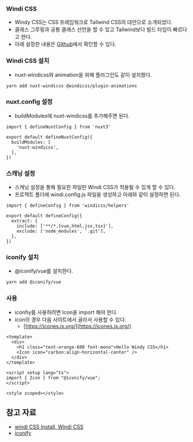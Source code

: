 ### Windi CSS

- Windy CSS는 CSS 프레임워크로 Tailwind CSS의 대안으로 소개되었다.
- 클래스 그루핑과 공통 클래스 선언을 할 수 있고 Tailwind보다 빌드 타임이 빠르다고 한다.
- 아래 설정한 내용은 [Github](https://github.com/greeng00se/nuxt3-starter)에서 확인할 수 있다.

### Windi CSS 설치

- nuxt-windicss와 animation을 위해 플러그인도 같이 설치했다.

```bash
yarn add nuxt-windicss @windicss/plugin-animations
```

### nuxt.config 설정

- buildModules에 nuxt-windicss를 추가해주면 된다.

```tsx
import { defineNuxtConfig } from 'nuxt3'

export default defineNuxtConfig({
  buildModules: [
    'nuxt-windicss',
  ],
})
```

### 스캐닝 설정

- 스캐닝 설정을 통해 필요한 파일만 Windi CSS가 적용될 수 있게 할 수 있다.
- 프로젝트 폴더에 windi.config.js 파일을 생성하고 아래와 같이 설정하면 된다.

```tsx
import { defineConfig } from 'windicss/helpers'

export default defineConfig({
  extract: {
    include: ['**/*.{vue,html,jsx,tsx}'],
    exclude: ['node_modules', '.git'],
  },
})
```

### iconify 설치

- @iconify/vue를 설치한다.

```bash
yarn add @iconify/vue
```

### 사용

- iconfiy를 사용하려면 Icon을 import 해야 한다.
- icon의 경우 다음 사이트에서 골라서 사용할 수 있다.
    - [https://icones.js.org/](https://icones.js.org/)

```tsx
<template>
  <div>
    <h1 class="text-orange-600 font-mono">Hello Windy CSS</h1>
    <Icon icon="carbon:align-horizontal-center" />
  </div>
</template>

<script setup lang="ts">
import { Icon } from "@iconify/vue";
</script>

<style scoped></style>
```

## 참고 자료

- [windi CSS Install, Windi CSS](https://windicss.org/integrations/nuxt.html)
- [iconify](https://github.com/iconify/iconify)